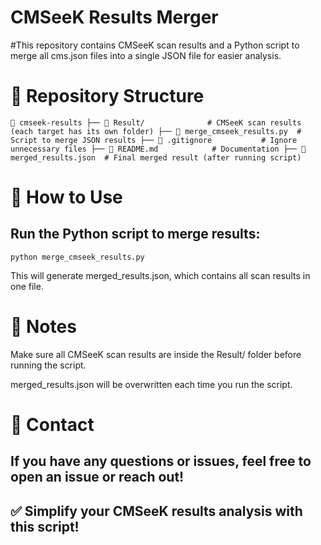 # CMSeeK Results Merger

#This repository contains CMSeeK scan results and a Python script to merge all cms.json files into a single JSON file for easier analysis.

# 📂 Repository Structure

``
📂 cmseek-results
 ├── 📂 Result/              # CMSeeK scan results (each target has its own folder)
 ├── 📜 merge_cmseek_results.py  # Script to merge JSON results
 ├── 📜 .gitignore           # Ignore unnecessary files
 ├── 📜 README.md            # Documentation
 ├── 📜 merged_results.json  # Final merged result (after running script)
``
# 🚀 How to Use

## Run the Python script to merge results:

`` python merge_cmseek_results.py ``

This will generate merged_results.json, which contains all scan results in one file.

# 📌 Notes

Make sure all CMSeeK scan results are inside the Result/ folder before running the script.

merged_results.json will be overwritten each time you run the script.

# 📧 Contact
 
## If you have any questions or issues, feel free to open an issue or reach out!

## ✅ Simplify your CMSeeK results analysis with this script!

